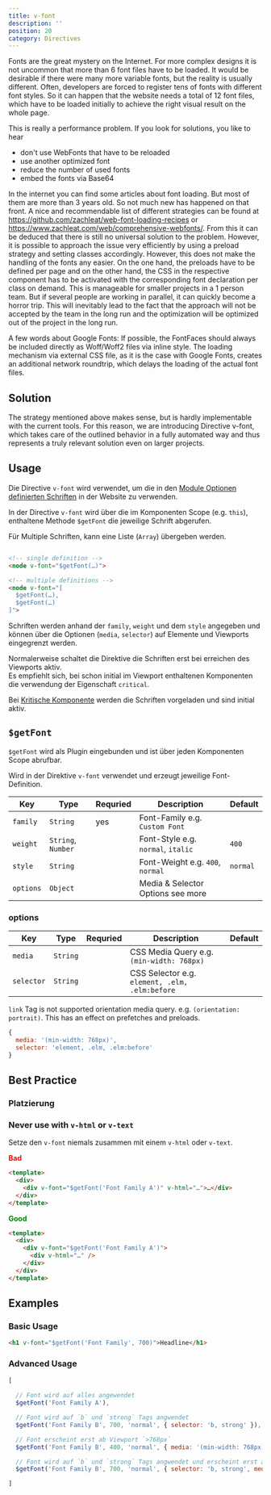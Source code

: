 ```yaml
---
title: v-font
description: ''
position: 20
category: Directives
---
```


Fonts are the great mystery on the Internet. For more complex designs it is not uncommon that more than 6 font files have to be loaded. It would be desirable if there were many more variable fonts, but the reality is usually different. Often, developers are forced to register tens of fonts with different font styles. So it can happen that the website needs a total of 12 font files, which have to be loaded initially to achieve the right visual result on the whole page.

This is really a performance problem. If you look for solutions, you like to hear

- don't use WebFonts that have to be reloaded
- use another optimized font
- reduce the number of used fonts
- embed the fonts via Base64

In the internet you can find some articles about font loading. But most of them are more than 3 years old. So not much new has happened on that front. A nice and recommendable list of different strategies can be found at https://github.com/zachleat/web-font-loading-recipes or 
https://www.zachleat.com/web/comprehensive-webfonts/. From this it can be deduced that there is still no universal solution to the problem. However, it is possible to approach the issue very efficiently by using a preload strategy and setting classes accordingly. However, this does not make the handling of the fonts any easier. On the one hand, the preloads have to be defined per page and on the other hand, the CSS in the respective component has to be activated with the corresponding font declaration per class on demand. This is manageable for smaller projects in a 1 person team. But if several people are working in parallel, it can quickly become a horror trip. This will inevitably lead to the fact that the approach will not be accepted by the team in the long run and the optimization will be optimized out of the project in the long run.

<alert type="info">A few words about Google Fonts: If possible, the FontFaces should always be included directly as Woff/Woff2 files via inline style. The loading mechanism via external CSS file, as it is the case with Google Fonts, creates an additional network roundtrip, which delays the loading of the actual font files.</alert>

## Solution

The strategy mentioned above makes sense, but is hardly implementable with the current tools. For this reason, we are introducing Directive v-font, which takes care of the outlined behavior in a fully automated way and thus represents a truly relevant solution even on larger projects.

## Usage

Die Directive `v-font` wird verwendet, um die in den [Module Optionen definierten Schriften](/options#fonts) in der Website zu verwenden.

In der Directive `v-font` wird über die im Komponenten Scope (e.g. `this`), enthaltene Methode `$getFont` die jeweilige Schrift abgerufen.

 Für Multiple Schriften, kann eine Liste (`Array`) übergeben werden.

```html

<!-- single definition -->
<node v-font="$getFont(…)">

<!-- multiple definitions -->
<node v-font="[
  $getFont(…),
  $getFont(…)
]">
```

Schriften werden anhand der `family`, `weight` und dem `style` angegeben und können über die Optionen (`media`, `selector`) auf Elemente und Viewports eingegrenzt werden.

Normalerweise schaltet die Direktive die Schriften erst bei erreichen des Viewports aktiv.  
Es empfiehlt sich, bei schon initial im Viewport enthaltenen Komponenten die verwendung der Eigenschaft `critical`.

Bei [Kritische Komponente](/usage#kritische-komponente) werden die Schriften vorgeladen und sind initial aktiv.
## `$getFont`

`$getFont` wird als Plugin eingebunden und ist über jeden Komponenten Scope abrufbar. 

Wird in der Direktive `v-font` verwendet und erzeugt jeweilige Font-Definition.

| Key       | Type               | Requried | Description                                                                   | Default  |
| --------- | ------------------ | -------- | ----------------------------------------------------------------------------- | -------- |
| `family`  | `String`           | yes      | Font-Family e.g. `Custom Font`                                                |          |
| `weight`  | `String`, `Number` |          | Font-Style e.g. `normal`, `italic`                                            | `400`    |
| `style`   | `String`           |          | Font-Weight e.g. `400`, `normal`                                              | `normal` |
| `options` | `Object`           |          | Media & Selector Options <nuxt-link to="/v-font#options">see more</nuxt-link> |          |


### options

| Key        | Type     | Requried | Description                                    | Default |
| ---------- | -------- | -------- | ---------------------------------------------- | ------- |
| `media`    | `String` |          | CSS Media Query e.g. `(min-width: 768px)`      |         |
| `selector` | `String` |          | CSS Selector e.g. `element, .elm, .elm:before` |         |


<alert type="danger">
<code>link</code> Tag is not supported orientation media query. e.g. <code>(orientation: portrait)</code>.
This has an effect on prefetches and preloads.
</alert>

```js
{
  media: '(min-width: 768px)',
  selector: 'element, .elm, .elm:before'
}
```

## Best Practice

### Platzierung
### Never use with `v-html` or `v-text`

Setze den `v-font` niemals zusammen mit einem `v-html` oder `v-text`.

**<span style="color: red;">Bad</span>**
```html
<template>
  <div>
    <div v-font="$getFont('Font Family A')" v-html="…">…</div>
  </div>
</template>
```

**<span style="color: green;">Good</span>**
```html
<template>
  <div>
    <div v-font="$getFont('Font Family A')">
      <div v-html="…" />
    </div>
  </div>
</template>
```

## Examples

### Basic Usage

```html
<h1 v-font="$getFont('Font Family', 700)">Headline</h1>
```
### Advanced Usage

```js
[
  
  // Font wird auf alles angewendet
  $getFont('Font Family A'),

  // Font wird auf `b` und `strong` Tags angwendet
  $getFont('Font Family B', 700, 'normal', { selector: 'b, strong' }),

  // Font erscheint erst ab Viewport `>768px`
  $getFont('Font Family B', 400, 'normal', { media: '(min-width: 768px)' }),

  // Font wird auf `b` und `strong` Tags angwendet und erscheint erst ab Viewport `>768px`
  $getFont('Font Family B', 700, 'normal', { selector: 'b, strong', media: '(min-width: 768px)' })

]
```
